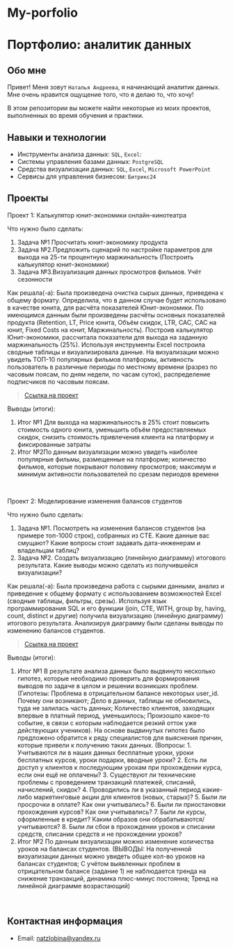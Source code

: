 # My-porfolio
# Портфолио: аналитик данных

## Обо мне 

Привет! Меня зовут ``Наталья Андреева``, я начинающий аналитик данных. Мне очень нравится ощущение того, что я делаю то, что хочу!

В этом репозитории вы можете найти некоторые из моих проектов, выполненных во время обучения и практики.
<br>

## Навыки и технологии
- Инструменты анализа данных: ``SQL``, ``Excel``: 
- Системы управления базами данных:  ``PostgreSQL``
- Средства визуализации данных: ``SQL``, ``Excel``, ``Microsoft PowerPoint``
- Сервисы для управления бизнесом: ``Битрикс24``

## Проекты
<p> Проект 1: Калькулятор юнит-экономики онлайн-кинотеатра</p>
<p>Что нужно было сделать:<p>
<ol>
  <li>Задача №1  Просчитать юнит-экономику продукта</li>
  <li>Задача №2.Предложить сценарий по настройке параметров для выхода на 25-ти процентную маржинальность (Построить калькулятор юнит-экономики)</li>
  <li>Задача №3.Визуализация данных просмотров фильмов. Учёт сезонности</li>
</ol>

<p>Как решала(-а): Была произведена очистка сырых данных, приведена к общему формату. Определила, что в данном случае будет использовано в качестве юнита, для расчёта показателей Юнит-экономики. По имеющимся данным были произведены расчёты основных показателей продукта (Retention, LT, Price юнита, Объём скидок, LTR, CAC, CAC на юнит, Fixed Costs на юнит, Маржинальность). Построив калькулятор Юнит-экономики, рассчитала показатели для выхода на заданную маржинальность (25%).
Используя инструменты Excel построила сводные таблицы и визуализировала данные. На визуализации можно увидеть ТОП-10 популярных фильмов платформы, активность пользователь в различные периоды по местному времени (разрез по часовым поясам, по дням недели, по часам суток), распределение подписчиков по часовым поясам.
<p>


> <a href="https://docs.google.com/spreadsheets/d/1Uaqw0fgi5iI0yFuci8gzyWJwQWkn0GUr/edit?usp=drive_web&ouid=116792531257770329270&rtpof=true">Ссылка на проект</a>
  

<p>Выводы (итоги):<p>
<ol>
  <li>Итог №1 Для выхода на маржинальность в 25% стоит повысить стоимость одного юнита, уменьшить объём предоставляемых скидок, снизить стоимость привлечения клиента на платформу и фиксированные затраты</li>
  <li>Итог №2По данным визуализации можно увидеть наиболее популярные фильмы, размещенные на платформе; количество фильмов, которые покрывают половину просмотров; максимум и минимум активности пользователей по срезам периодов времени</li>
</ol>
<br> 

<p> Проект 2: Моделирование изменения балансов студентов</p>
<p>Что нужно было сделать:<p>
<ol>
  <li>Задача №1.  Посмотреть на изменения балансов студентов (на примере топ-1000 строк), собранных из CTE. Какие данные вас смущают? Какие вопросы стоит задавать дата-инженерам и владельцам таблиц?</li>
  <li>Задача №2. Создать визуализацию (линейную диаграмму) итогового результата. Какие выводы можно сделать из получившейся визуализации?</li>
  </ol>

<p>Как решала(-а): Была произведена работа с сырыми данными, анализ и приведение к общему формату с использованием возможностей Excel (сводные таблицы, фильтры, срезы).  Используя язык программирования SQL и его функции (join, CTE, WITH, group by, having, count, distinct и другие) получила визуализацию (линейную диаграмму) итогового результата. Анализируя диаграмму были сделаны выводы по изменению балансов студентов.
<p>


> <a href="https://docs.google.com/spreadsheets/d/1Uaqw0fgi5iI0yFuci8gzyWJwQWkn0GUr/edit#gid=1580081179">Ссылка на проект</a>
  

<p>Выводы (итоги):<p>
<ol>
  <li>Итог №1 В результате анализа данных было выдвинуто несколько гипотез, которые необходимо проверить для формирования выводов по задаче в целом и решении возникших проблем. (Гипотезы: Проблема в отрицательном балансе некоторых user_id. Почему они возникают; Дело в данных, таблицы не обновились, туда не залилась часть данных; Количество клиентов, заходящих впервые в платный период, уменьшилось; Произошло какое-то событие, в связи с которым наблюдается резкий отток уже действующих учеников). На основе выдвинутых гипотез было предложено обратится к ряду специалистов для выяснения причин, которые привели к получению таких данных. (Вопросы: 1. Учитываются ли в наших данных бесплатные уроки, уроки бесплатных курсов, уроки подарки, вводные уроки? 2. Есть ли доступ у клиентов к последующим урокам при прохождении курса, если они ещё не оплачены? 3. Существуют ли технические проблемы с проведением транзакций платежей, списаний, начислений, скидок? 4. Проводились ли в указанный период какие-либо маркетинговые акции для клиентов (новых, старых)? 5. Были ли просрочки в оплате? Как они учитывались? 6. Были ли приостановки прохождения курсов? Как они учитывались? 7. Были ли курсы, оформленные в кредит? Каким образов они обрабатываются/учитываются? 8. Были ли сбои в прохождении уроков и списании средств, списании средств и не прохождении уроков?</li>
  <li>Итог №2 По данным визуализации можно изменение количества уроков на балансах студентов. (ВЫВОДЫ: На полученной визуализации данных можно увидеть общее кол-во уроков на балансах студентов; С учётом выявленных проблем в отрицательном балансе (задание 1) не наблюдается тренда на снижение транзакций, динамика плюс-минус постоянна; Тренд на линейной диаграмме возрастающий)</li>
</ol>
<br> 

## Контактная информация
- Email: natzlobina@yandex.ru

